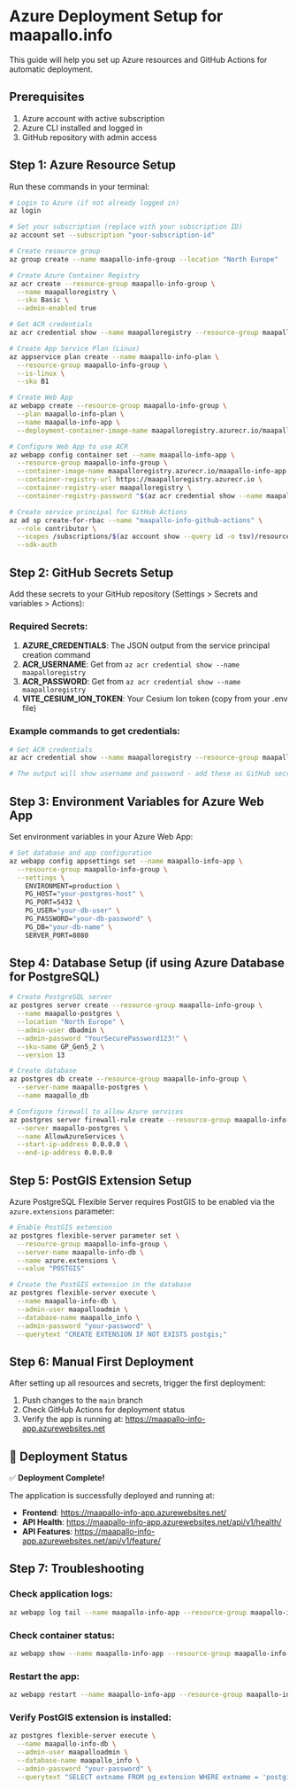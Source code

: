 # Azure Deployment Setup for maapallo.info

This guide will help you set up Azure resources and GitHub Actions for automatic deployment.

## Prerequisites

1. Azure account with active subscription
2. Azure CLI installed and logged in
3. GitHub repository with admin access

## Step 1: Azure Resource Setup

Run these commands in your terminal:

```bash
# Login to Azure (if not already logged in)
az login

# Set your subscription (replace with your subscription ID)
az account set --subscription "your-subscription-id"

# Create resource group
az group create --name maapallo-info-group --location "North Europe"

# Create Azure Container Registry
az acr create --resource-group maapallo-info-group \
  --name maapalloregistry \
  --sku Basic \
  --admin-enabled true

# Get ACR credentials
az acr credential show --name maapalloregistry --resource-group maapallo-info-group

# Create App Service Plan (Linux)
az appservice plan create --name maapallo-info-plan \
  --resource-group maapallo-info-group \
  --is-linux \
  --sku B1

# Create Web App
az webapp create --resource-group maapallo-info-group \
  --plan maapallo-info-plan \
  --name maapallo-info-app \
  --deployment-container-image-name maapalloregistry.azurecr.io/maapallo-info-app:latest

# Configure Web App to use ACR
az webapp config container set --name maapallo-info-app \
  --resource-group maapallo-info-group \
  --container-image-name maapalloregistry.azurecr.io/maapallo-info-app:latest \
  --container-registry-url https://maapalloregistry.azurecr.io \
  --container-registry-user maapalloregistry \
  --container-registry-password "$(az acr credential show --name maapalloregistry --query passwords[0].value -o tsv)"

# Create service principal for GitHub Actions
az ad sp create-for-rbac --name "maapallo-info-github-actions" \
  --role contributor \
  --scopes /subscriptions/$(az account show --query id -o tsv)/resourceGroups/maapallo-info-group \
  --sdk-auth
```

## Step 2: GitHub Secrets Setup

Add these secrets to your GitHub repository (Settings > Secrets and variables > Actions):

### Required Secrets:

1. **AZURE_CREDENTIALS**: The JSON output from the service principal creation command
2. **ACR_USERNAME**: Get from `az acr credential show --name maapalloregistry`
3. **ACR_PASSWORD**: Get from `az acr credential show --name maapalloregistry`
4. **VITE_CESIUM_ION_TOKEN**: Your Cesium Ion token (copy from your .env file)

### Example commands to get credentials:

```bash
# Get ACR credentials
az acr credential show --name maapalloregistry --resource-group maapallo-info-group

# The output will show username and password - add these as GitHub secrets
```

## Step 3: Environment Variables for Azure Web App

Set environment variables in your Azure Web App:

```bash
# Set database and app configuration
az webapp config appsettings set --name maapallo-info-app \
  --resource-group maapallo-info-group \
  --settings \
    ENVIRONMENT=production \
    PG_HOST="your-postgres-host" \
    PG_PORT=5432 \
    PG_USER="your-db-user" \
    PG_PASSWORD="your-db-password" \
    PG_DB="your-db-name" \
    SERVER_PORT=8080
```

## Step 4: Database Setup (if using Azure Database for PostgreSQL)

```bash
# Create PostgreSQL server
az postgres server create --resource-group maapallo-info-group \
  --name maapallo-postgres \
  --location "North Europe" \
  --admin-user dbadmin \
  --admin-password "YourSecurePassword123!" \
  --sku-name GP_Gen5_2 \
  --version 13

# Create database
az postgres db create --resource-group maapallo-info-group \
  --server-name maapallo-postgres \
  --name maapallo_db

# Configure firewall to allow Azure services
az postgres server firewall-rule create --resource-group maapallo-info-group \
  --server maapallo-postgres \
  --name AllowAzureServices \
  --start-ip-address 0.0.0.0 \
  --end-ip-address 0.0.0.0
```

## Step 5: PostGIS Extension Setup

Azure PostgreSQL Flexible Server requires PostGIS to be enabled via the `azure.extensions` parameter:

```bash
# Enable PostGIS extension
az postgres flexible-server parameter set \
  --resource-group maapallo-info-group \
  --server-name maapallo-info-db \
  --name azure.extensions \
  --value "POSTGIS"

# Create the PostGIS extension in the database
az postgres flexible-server execute \
  --name maapallo-info-db \
  --admin-user maapalloadmin \
  --database-name maapallo_info \
  --admin-password "your-password" \
  --querytext "CREATE EXTENSION IF NOT EXISTS postgis;"
```

## Step 6: Manual First Deployment

After setting up all resources and secrets, trigger the first deployment:

1. Push changes to the `main` branch
2. Check GitHub Actions for deployment status
3. Verify the app is running at: https://maapallo-info-app.azurewebsites.net

## 🎉 Deployment Status

✅ **Deployment Complete!**

The application is successfully deployed and running at:
- **Frontend**: https://maapallo-info-app.azurewebsites.net/
- **API Health**: https://maapallo-info-app.azurewebsites.net/api/v1/health/
- **API Features**: https://maapallo-info-app.azurewebsites.net/api/v1/feature/

## Step 7: Troubleshooting

### Check application logs:
```bash
az webapp log tail --name maapallo-info-app --resource-group maapallo-info-group
```

### Check container status:
```bash
az webapp show --name maapallo-info-app --resource-group maapallo-info-group --query state
```

### Restart the app:
```bash
az webapp restart --name maapallo-info-app --resource-group maapallo-info-group
```

### Verify PostGIS extension is installed:
```bash
az postgres flexible-server execute \
  --name maapallo-info-db \
  --admin-user maapalloadmin \
  --database-name maapallo_info \
  --admin-password "your-password" \
  --querytext "SELECT extname FROM pg_extension WHERE extname = 'postgis';"
```
